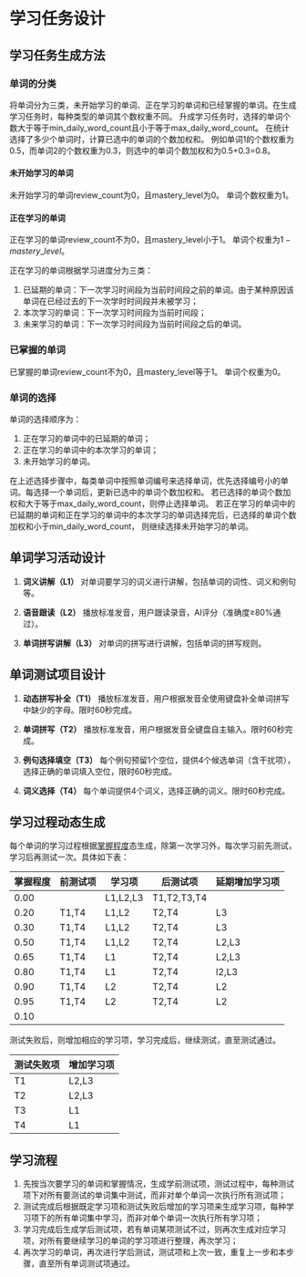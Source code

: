 # 学习任务设计

## 学习任务生成方法

### 单词的分类

将单词分为三类，未开始学习的单词、正在学习的单词和已经掌握的单词。在生成学习任务时，每种类型的单词其个数权重不同。
升成学习任务时，选择的单词个数大于等于min_daily_word_count且小于等于max_daily_word_count。
在统计选择了多少个单词时，计算已选中的单词的个数加权和。
例如单词1的个数权重为0.5，而单词2的个数权重为0.3，则选中的单词个数加权和为0.5+0.3=0.8。

#### 未开始学习的单词

未开始学习的单词review_count为0，且mastery_level为0。
单词个数权重为1。

#### 正在学习的单词

正在学习的单词review_count不为0，且mastery_level小于1。
单词个权重为$1-mastery\_level$。

正在学习的单词根据学习进度分为三类：

1. 已延期的单词：下一次学习时间段为当前时间段之前的单词。由于某种原因该单词在已经过去的下一次学时时间段并未被学习；
2. 本次学习的单词：下一次学习时间段为当前时间段；
3. 未来学习的单词：下一次学习时间段为当前时间段之后的单词。

### 已掌握的单词

已掌握的单词review_count不为0，且mastery_level等于1。
单词个权重为0。

### 单词的选择

单词的选择顺序为：

1. 正在学习的单词中的已延期的单词；
2. 正在学习的单词中的本次学习的单词；
3. 未开始学习的单词。

在上述选择步骤中，每类单词中按照单词编号来选择单词，优先选择编号小的单词。每选择一个单词后，更新已选中的单词个数加权和。
若已选择的单词个数加权和大于等于max_daily_word_count，则停止选择单词。
若正在学习的单词中的已延期的单词和正在学习的单词中的本次学习的单词选择完后，已选择的单词个数加权和小于min_daily_word_count，
则继续选择未开始学习的单词。

## 单词学习活动设计

1. **词义讲解（L1）**
    对单词要学习的词义进行讲解，包括单词的词性、词义和例句等。

2. **语音跟读（L2）**
    播放标准发音，用户跟读录音，AI评分（准确度≥80%通过）。

3. **单词拼写讲解（L3）**
    对单词的拼写进行讲解，包括单词的拼写规则。

## 单词测试项目设计

1. **动态拼写补全（T1）**
    播放标准发音，用户根据发音全使用键盘补全单词拼写中缺少的字母。限时60秒完成。

2. **单词拼写（T2）**
    播放标准发音，用户根据发音全键盘自主输入。限时60秒完成。

3. **例句选择填空（T3）**
    每个例句预留1个空位，提供4个候选单词（含干扰项），选择正确的单词填入空位，限时60秒完成。

4. **词义选择（T4）**
    每个单词提供4个词义，选择正确的词义。限时60秒完成。

## 学习过程动态生成

每个单词的学习过程根据[掌握程度](./mastery.md)态生成，除第一次学习外，每次学习前先测试，学习后再测试一次。具体如下表：

| 掌握程度 | 前测试项   | 学习项          | 后测试项            | 延期增加学习项 |
|---------|-----------|-----------------|--------------------|--------------|
| 0.00    |           | L1,L2,L3        | T1,T2,T3,T4        |              |
| 0.20    |T1,T4      | L1,L2           | T2,T4              |L3            |
| 0.30    |T1,T4      | L1,L2           | T2,T4              |L3            |
| 0.50    |T1,T4      | L1,L2           | T2,T4              |L2,L3         |
| 0.65    |T1,T4      | L1              | T2,T4              |L2,L3         |
| 0.80    |T1,T4      | L1              | T2,T4              |l2,L3         |
| 0.90    |T1,T4      | L2              | T2,T4              |L2            |
| 0.95    |T1,T4      | L2              | T2,T4              |L2            |
| 0.10    |           |                 |                    |              |

测试失败后，则增加相应的学习项，学习完成后，继续测试，直至测试通过。

| 测试失败项 | 增加学习项 |
|-----------|-----------|
|T1         |L2,L3      |
|T2         |L2,L3      |
|T3         |L1         |
|T4         |L1         |

## 学习流程

1. 先按当次要学习的单词和掌握情况，生成学前测试项，测试过程中，每种测试项下对所有要测试的单词集中测试，而非对单个单词一次执行所有测试项；
2. 测试完成后根据既定学习项和测试失败后增加的学习项来生成学习项，每种学习项下的所有单词集中学习，而非对单个单词一次执行所有学习项；
3. 学习完成后生成学后测试项，若有单词某项测试不过，则再次生成对应学习项，对所有要继续学习的单词的学习项进行整理，再次学习；
4. 再次学习的单词，再次进行学后测试，测试项和上次一致，重复上一步和本步骤，直至所有单词测试项通过。

